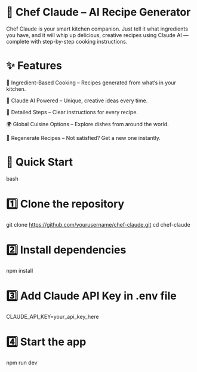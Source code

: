 # 🍳 Chef Claude – AI Recipe Generator
Chef Claude is your smart kitchen companion.
Just tell it what ingredients you have, and it will whip up delicious, creative recipes using Claude AI — complete with step-by-step cooking instructions.

# ✨ Features
🥗 Ingredient-Based Cooking – Recipes generated from what’s in your kitchen.

🤖 Claude AI Powered – Unique, creative ideas every time.

🍝 Detailed Steps – Clear instructions for every recipe.

🌍 Global Cuisine Options – Explore dishes from around the world.

🔄 Regenerate Recipes – Not satisfied? Get a new one instantly.

# 🚀 Quick Start
bash
# 1️⃣ Clone the repository
git clone https://github.com/yourusername/chef-claude.git
cd chef-claude

# 2️⃣ Install dependencies
npm install

# 3️⃣ Add Claude API Key in .env file
CLAUDE_API_KEY=your_api_key_here

# 4️⃣ Start the app
npm run dev
